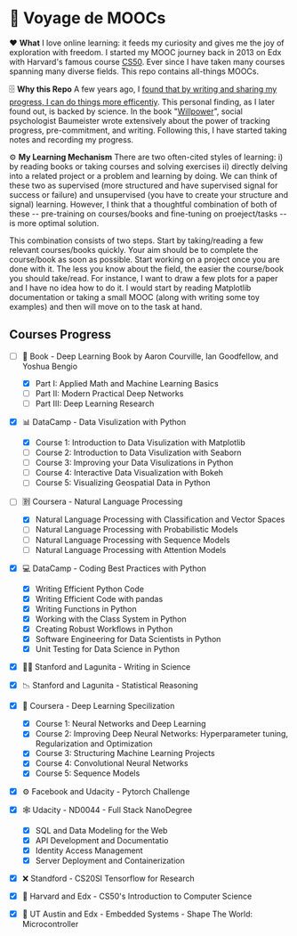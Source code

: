 # 📖 Voyage de MOOCs
❤️ **What** I love online learning: it feeds my curiosity and gives me the joy of exploration with freedom. I started my MOOC journey back in 2013 on Edx with Harvard's famous course [CS50](https://cs50.harvard.edu/). Ever since I have taken many courses spanning many diverse fields. This repo contains all-things MOOCs.


🗄️ **Why this Repo** A few years ago, I [found that by writing and sharing my progress, I can do things more efficentiy](http://awaisrauf.github.io/deepCuriosity/AI-RoadMap). This personal finding, as I later found out, is backed by science. In the book "[Willpower](https://www.goodreads.com/book/show/11104933-willpower)", social psychologist Baumeister wrote extensively about the power of tracking progress, pre-commitment, and writing. Following this, I have started taking notes and recording my progress. 

⚙️ **My Learning Mechanism** There are two often-cited styles of learning: i) by reading books or taking courses and solving exercises ii) directly delving into a related project or a problem and learning by doing. We can think of these two as supervised (more structured and have supervised signal for success or failure) and unsupervised (you have to create your structure and signal) learning. However, I think that a thoughtful combination of both of these -- pre-training on courses/books and fine-tuning on proeject/tasks -- is more optimal solution.

This combination consists of two steps. Start by taking/reading a few relevant courses/books quickly. Your aim should be to complete the course/book as soon as possible. Start working on a project once you are done with it. The less you know about the field, the easier the course/book you should take/read. For instance, I want to draw a few plots for a paper and I have no idea how to do it. I would start by reading Matplotlib documentation or taking a small MOOC (along with writing some toy examples) and then will move on to the task at hand. 

## Courses Progress
- [ ] 📕 Book - Deep Learning Book by Aaron Courville, Ian Goodfellow, and Yoshua Bengio
  - [x] Part I: Applied Math and Machine Learning Basics
  - [ ] Part II: Modern Practical Deep Networks
  - [ ] Part III: Deep Learning Research
- [x] 📊 DataCamp - Data Visulization with Python
  - [x] Course 1: Introduction to Data Visulization with Matplotlib
  - [ ] Course 2: Introduction to Data Visulization with Seaborn
  - [ ] Course 3: Improving your Data Visulizations in Python
  - [ ] Course 4: Interactive Data Visualization with Bokeh
  - [ ] Course 5: Visualizing Geospatial Data in Python
- [ ] 🈹 Coursera - Natural Language Processing
  - [x] Natural Language Processing with Classification and Vector Spaces
  - [ ] Natural Language Processing with Probabilistic Models
  - [ ] Natural Language Processing with Sequence Models
  - [ ] Natural Language Processing with Attention Models
- [x] 💻 DataCamp - Coding Best Practices with Python
  - [x] Writing Efficient Python Code
  - [x] Writing Efficient Code with pandas
  - [x] Writing Functions in Python
  - [x] Working with the Class System in Python
  - [x] Creating Robust Workflows in Python
  - [x] Software Engineering for Data Scientists in Python
  - [x] Unit Testing for Data Science in Python
- [x] ✍🏼 Stanford and Lagunita - Writing in Science
- [x] 📉 Stanford and Lagunita - Statistical Reasoning
- [x] 🤖 Coursera - Deep Learning Specilization
   - [x] Course 1: Neural Networks and Deep Learning
   - [x] Course 2: Improving Deep Neural Networks: Hyperparameter tuning, Regularization and Optimization
   - [x] Course 3: Structuring Machine Learning Projects
   - [x] Course 4: Convolutional Neural Networks
   - [x] Course 5: Sequence Models
- [x] ⚙️ Facebook and Udacity - Pytorch Challenge
- [x] 🕸️ Udacity - ND0044 - Full Stack NanoDegree
  - [x] SQL and Data Modeling for the Web
  - [x] API Development and Documentatio
  - [x] Identity Access Management
  - [x] Server Deployment and Containerization
- [x] ❌ Standford - CS20SI Tensorflow for Research
- [x] 🏧 Harvard and Edx - CS50's Introduction to Computer Science
- [x] 🔘 UT Austin and Edx - Embedded Systems - Shape The World: Microcontroller

